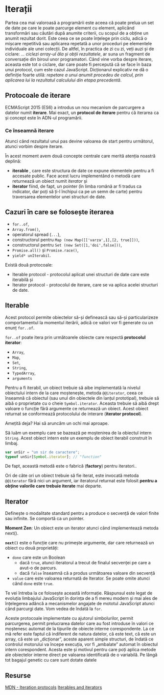 # Iterații

Partea cea mai valoroasă a programării este aceea că poate prelua un set de date pe care le poate parcurge element cu element, aplicând transformări sau căutări după anumite criterii, cu scopul de a obține un anumit rezultat dorit. Este ceea ce se poate înțelege prin ciclu, adică o mișcare repetitivă sau aplicarea repetată a unor proceduri pe elementele individuale ale unei colecții. De altfel, în practica de zi cu zi, veți auzi și de ciclare: *... ciclezi array-ul ăla și obții rezultatele*, ar suna un fragment de conversație din biroul unor programatori. Când vine vorba despre iterare, aceasta este tot o ciclare, dar care poate fi percepută că se face în baza unui protocol, cum este cazul JavaScript.
Dicționarul explicativ ne dă o definiție foarte utilă: *repetare a unui anumit procedeu de calcul, prin aplicarea lui la rezultatul calculului din etapa precedentă*.

## Protocoale de iterare

ECMAScript 2015 (ES6) a introdus un nou mecanism de parcurgere a datelor numit **iterare**. Mai exact, un **protocol de iterare** pentru că iterarea ca și concept este în ADN-ul programării.

### Ce înseamnă **iterare**

Atunci când rezultatul unui pas devine valoarea de start pentru următorul, atunci vorbim despre iterare.

În acest moment avem două concepte centrale care merită atenția noastră deplină:

- **iterable** , care este structura de date ce expune elementele pentru a fi accesate public. Face acest lucru implementând o metodă care returnează un obiect numit *iterator* și
- **iterator** fiind, de fapt, un pointer (în limba română ar fi tradus ca indicator, dar poți să ți-l închipui ca pe un semn de carte) pentru traversarea elementelor unei structuri de date.

## Cazuri în care se folosește iterarea

- `for..of`,
- `Array.from()`,
- operatorul spread (`...`),
- constructorul pentru `Map (new Map([['varza',1],[2, true]]))`,
- constructorul pentru `Set (new Set([1,'doi',false]))`,
- `Promise.all()` și `Promise.race()`,
- `yield* unIterabil`.

Există două protocoale:

- Iterable protocol - protocolul aplicat unei structuri de date care este iterabilă și
- Iterator protocol - protocolul de iterare, care se va aplica acelei structuri de date.

## Iterable

Acest protocol permite obiectelor să-și definească sau să-și particularizeze comportamentul la momentul iterării, adică ce valori vor fi generate cu un enunț `for..of`.

`for..of` poate itera prin următoarele obiecte care respectă **protocolul iterator**:

- `Array`,
- `Map`,
- `Set`,
- `String`,
- `TypedArray`,
- `arguments`

Pentru a fi iterabil, un obiect trebuie să aibe implementată la nivelul obiectului intern de la care moștenește,  metoda `@@iterator`, ceea ce înseamnă că obiectul (sau unul din obiectele din lanțul prototipal), trebuie să aibă o proprietate cu o cheie `Symbol.iterator`. Aceasta trebuie să aibă drept valoare o funcție fără argumente ce returnează un obiect. Acest obiect returnat se conformează protocolului de interare (**iterator protocol**).

Amețită deja? Hai să aruncăm un ochi mai aproape.

Să luăm un exemplu care se bazează pe moștenirea de la obiectul intern `String`. Acest obiect intern este un exemplu de obiect iterabil construit în limbaj.

```javascript
var unSir = "un sir de caractere";
typeof unSir[Symbol.iterator]; // "function"
```

De fapt, această metodă este o fabrică (**factory**) pentru iteratori..

Ori de câte ori un obiect trebuie să fie iterat, este invocată metoda `@@iterator` fără nici un argument, iar iteratorul returnat este folosit **pentru a obține valorile care trebuie iterate** mai departe.

## Iterator

Definește o modalitate standard pentru a produce o secvență de valori finite sau infinite. Se comportă ca un pointer.

**Moment Zen**: Un obiect este un iterator atunci când implementează metoda next().

**`next()`** este o funcție care nu primește argumente, dar care returnează un obiect cu două proprietăți:

- `done` care este un Boolean
  - dacă `true`, atunci iteratorul a trecut de finalul secvenței pe care a avut-o de parcurs.
  - dacă `false` înseamnă că a produs următoarea valoare din secvență
- `value` care este valoarea returnată de Iterator. Se poate omite atunci când `done` este `true`.

Te vei întreba la ce folosește această informație. Răspunsul este legat de evoluția limbajului JavaScript în dorința de a fi mereu modern și mai ales de înțelegerea adâncă a mecanismelor angajate de mototul JavaScript atunci când parcurgi date. Vom vedea de îndată la `for`.

Aceste protocoale implementate cu ajutorul simbolurilor, permit parcurgerea, permit prelucrarea datelor care au fost introduse în valori ce moștenesc automat de la tipurile de obiecte interne corespondente. La ce mă refer este faptul că indiferent de natura datelor, că este text, că este un array, că este un „dicționar”, aceste aparent simple structuri, de îndată ce controlul motorului va începe execuția, vor fi „ambalate” automat în obiectul intern corespondent. Acesta este și motivul pentru care poți aplica metode ale obiectelor interne direct pe valoarea identificată de o variabilă. Pe lângă tot bagajul genetic cu care sunt dotate datele

## Resurse

[MDN - Iteration protocols](https://developer.mozilla.org/en-US/docs/Web/JavaScript/Reference/Iteration_protocols)
[Iterables and iterators](http://exploringjs.com/es6/ch_iteration.html)
